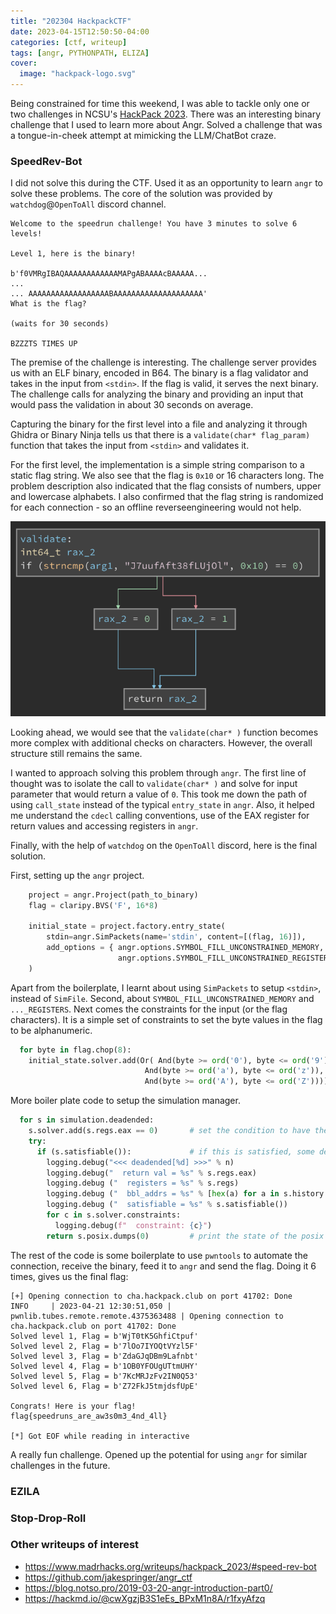 ```yaml
---
title: "202304 HackpackCTF"
date: 2023-04-15T12:50:50-04:00
categories: [ctf, writeup]
tags: [angr, PYTHONPATH, ELIZA]
cover:
  image: "hackpack-logo.svg"
---
```


Being constrained for time this weekend, I was able to tackle only one or two challenges in NCSU's [HackPack 2023](https://hackpack.club/ctf2023/).
There was an interesting binary challenge that I used to learn more about Angr. Solved a challenge that was a tongue-in-cheek attempt at mimicking the LLM/ChatBot craze. 
<!--more-->

### __SpeedRev-Bot__

I did not solve this during the CTF. Used it as an opportunity to learn `angr` to solve these problems. The core of the solution was provided by `watchdog`@`OpenToAll` discord channel. 

```
Welcome to the speedrun challenge! You have 3 minutes to solve 6 levels!

Level 1, here is the binary!

b'f0VMRgIBAQAAAAAAAAAAAAMAPgABAAAAcBAAAAA...
...
... AAAAAAAAAAAAAAAAAABAAAAAAAAAAAAAAAAAAAA'
What is the flag?

(waits for 30 seconds)

BZZZTS TIMES UP
```

The premise of the challenge is interesting. The challenge server provides us with an ELF binary, encoded in B64. The binary is a flag validator and takes in the input from `<stdin>`. If the flag is valid, it serves the next binary. The challenge calls for analyzing the binary and providing an input that would pass the validation in about 30 seconds on average.

Capturing the binary for the first level into a file and analyzing it through Ghidra or Binary Ninja tells us that there is a `validate(char* flag_param)` function that takes the input from `<stdin>` and validates it. 

For the first level, the implementation is a simple string comparison to a static flag string. We also see that the flag is `0x10` or 16 characters long. The problem description also indicated that the flag consists of numbers, upper and lowercase alphabets.  I also confirmed that the flag string is randomized for each connection - so an offline reverseengineering would not help. 

![](2023-04-20-23-16-08.png)

Looking ahead, we would see that the `validate(char* )` function becomes more complex with additional checks on characters. However, the overall structure still remains the same. 

I wanted to approach solving this problem through `angr`.  The first line of thought was to isolate the call to `validate(char* )` and solve for input parameter that would return a value of `0`. This took me down the path of using `call_state` instead of the typical `entry_state` in `angr`. Also, it helped me understand the `cdecl` calling conventions, use of the EAX register for return values and accessing registers in `angr`. 

Finally, with the help of `watchdog` on the `OpenToAll` discord, here is the final solution. 

First, setting up the `angr` project. 
```python
    project = angr.Project(path_to_binary)
    flag = claripy.BVS('F', 16*8)

    initial_state = project.factory.entry_state(
        stdin=angr.SimPackets(name='stdin', content=[(flag, 16)]),
        add_options = { angr.options.SYMBOL_FILL_UNCONSTRAINED_MEMORY,
                        angr.options.SYMBOL_FILL_UNCONSTRAINED_REGISTERS}
    )
```
Apart from the boilerplate, I learnt about using `SimPackets` to setup `<stdin>`, instead of `SimFile`. Second, about `SYMBOL_FILL_UNCONSTRAINED_MEMORY` and `..._REGISTERS`. 
Next comes the constraints for the input (or the flag characters). It is a simple set of constraints to set the byte values in the flag to be alphanumeric. 
```python
  for byte in flag.chop(8):
    initial_state.solver.add(Or( And(byte >= ord('0'), byte <= ord('9')),
                              And(byte >= ord('a'), byte <= ord('z')),
                              And(byte >= ord('A'), byte <= ord('Z'))))
```
More boiler plate code to setup the simulation manager. 

```python
  for s in simulation.deadended:
    s.solver.add(s.regs.eax == 0)       # set the condition to have the return value be equal to zero. see `cdecl`
    try:
      if (s.satisfiable()):             # if this is satisfied, some debug info and then 
        logging.debug("<<< deadended[%d] >>>" % n)
        logging.debug("  return val = %s" % s.regs.eax)
        logging.debug ("  registers = %s" % s.regs)
        logging.debug ("  bbl_addrs = %s" % [hex(a) for a in s.history.bbl_addrs])
        logging.debug ("  satisfiable = %s" % s.satisfiable())
        for c in s.solver.constraints:
          logging.debug(f"  constraint: {c}")
        return s.posix.dumps(0)         # print the state of the posix file with a FD=0, which is /dev/stdin  This should be the symbolic value of the flag
```

The rest of the code is some boilerplate to use `pwntools` to automate the connection, receive the binary, feed it to `angr` and send the flag. Doing it 6 times, gives us the final flag: 

```
[+] Opening connection to cha.hackpack.club on port 41702: Done
INFO     | 2023-04-21 12:30:51,050 | pwnlib.tubes.remote.remote.4375363488 | Opening connection to cha.hackpack.club on port 41702: Done
Solved level 1, Flag = b'WjT0tK5GhfiCtpuf'
Solved level 2, Flag = b'7lOo7IYOQtVYzl5F'
Solved level 3, Flag = b'ZdaGJqDBm9Lafnbt'
Solved level 4, Flag = b'1OB0YFOUgUTtmUHY'
Solved level 5, Flag = b'7KcMRJzFv2IN0Q53'
Solved level 6, Flag = b'Z72FkJ5tmjdsfUpE'

Congrats! Here is your flag!
flag{speedruns_are_aw3s0m3_4nd_4ll}

[*] Got EOF while reading in interactive
```

A really fun challenge. Opened up the potential for using `angr` for similar challenges in the future.

### __EZILA__



### __Stop-Drop-Roll__

### Other writeups of interest
* https://www.madrhacks.org/writeups/hackpack_2023/#speed-rev-bot 
* https://github.com/jakespringer/angr_ctf
* https://blog.notso.pro/2019-03-20-angr-introduction-part0/
* https://hackmd.io/@cwXgzjB3S1eEs_BPxM1n8A/r1fxyAfzq


